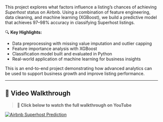 This project explores what factors influence a listing’s chances of achieving *Superhost* status on Airbnb. Using a combination of feature engineering, data cleaning, and machine learning (XGBoost), we build a predictive model that achieves 97–98% accuracy in classifying Superhost listings.

🔍 **Key Highlights:**
- Data preprocessing with missing value imputation and outlier capping  
- Feature importance analysis with XGBoost  
- Classification model built and evaluated in Python  
- Real-world application of machine learning for business insights  

This is an end-to-end project demonstrating how advanced analytics can be used to support business growth and improve listing performance.

---

## 🎥 Video Walkthrough

> **🔗 Click below to watch the full walkthrough on YouTube**

[![Airbnb Superhost Prediction](https://img.youtube.com/vi/sqob0XhYSBs/hqdefault.jpg)](https://youtu.be/sqob0XhYSBs)
